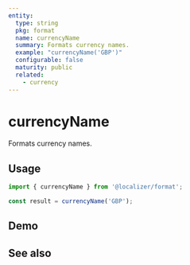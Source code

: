 ```yaml
---
entity:
  type: string
  pkg: format
  name: currencyName
  summary: Formats currency names.
  example: "currencyName('GBP')"
  configurable: false
  maturity: public
  related:
    - currency
---
```


# currencyName <Package name="format"/>

Formats currency names.

## Usage

```typescript twoslash
import { currencyName } from '@localizer/format';

const result = currencyName('GBP');
```

## Demo

<script setup>
  import { ref } from 'vue';
  import { NFormItem } from 'naive-ui/es/form';
  import { NSelect } from 'naive-ui/es/select';
  import { currencyName } from '@localizer/format';

  const unit = ref('GBP');

  const unitOptions = Intl.supportedValuesOf('currency').map(currency => ({label: `${currency} - ${currencyName(currency).localize('en-US')}`, value: currency}));

</script>

<EntityDemo :args="[unit]">

<NFormItem label="Currency"><NSelect filterable v-model:value="unit" :options="unitOptions"/></NFormItem>

</EntityDemo>

## See also

<Entities />
